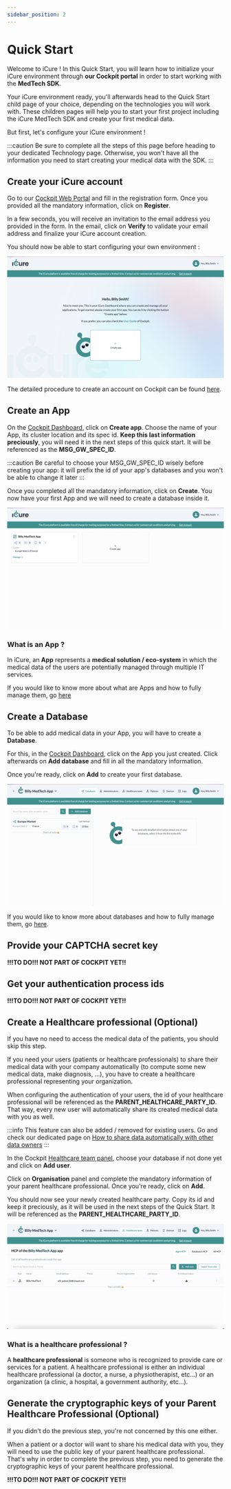 ```yaml
---
sidebar_position: 2
---
```

# Quick Start

Welcome to iCure ! In this Quick Start, you will learn how to initialize your iCure environment through **our Cockpit portal** in order to start working with the **MedTech SDK**. 

Your iCure environment ready, you'll afterwards head to the Quick Start child page of your choice, depending on the technologies you will work with. These children pages will help you to start your first project including the iCure MedTech SDK and create your first medical data. 

But first, let's configure your iCure environment ! 

:::caution
Be sure to complete all the steps of this page before heading to your dedicated Technology page. Otherwise, you won't have all the information you need to start creating your medical data with the SDK. 
:::

## Create your iCure account 
Go to our [Cockpit Web Portal](https://cockpit.icure.cloud) and fill in the registration form. 
Once you provided all the mandatory information, click on **Register**. 

In a few seconds, you will receive an invitation to the email address you provided in the form. In the email, click on **Verify** to validate your email address and finalize your iCure account creation.

You should now be able to start configuring your own environment : 

![Registration Completed](./img/registration_complete.png)

The detailed procedure to create an account on Cockpit can be found [here](../../cockpit/how-to/how-to-create-your-account.md). 

## Create an App
On the [Cockpit Dashboard](https://cockpit.icure.cloud/dashboard), click on **Create app**. 
Choose the name of your App, its cluster location and its spec id. **Keep this last information preciously**, you will need it in the next steps of this quick start. It will be referenced as the **MSG_GW_SPEC_ID**. 

:::caution
Be careful to choose your MSG_GW_SPEC_ID wisely before creating your app: it will prefix the id of your app's databases and you won't be able to change it later
:::

Once you completed all the mandatory information, click on **Create**. You now have your first App and we will need to create a database inside it.

![App created](./img/first_app_created.png)

### What is an App ? 
In iCure, an **App** represents a **medical solution / eco-system** in which the medical data of the users are potentially managed through multiple IT services. 

If you would like to know more about what are Apps and how to fully manage them, go [here](../../cockpit/how-to/how-to-manage-apps.md)


## Create a Database
To be able to add medical data in your App, you will have to create a **Database**. 

For this, in the [Cockpit Dashboard](https://cockpit.icure.cloud/dashboard), click on the App you just created. Click afterwards on **Add database** and fill in all the mandatory information. 

Once you're ready, click on **Add** to create your first database. 

![Database created](./img/first_database_created.png)

If you would like to know more about databases and how to fully manage them, go [here](../../cockpit/how-to/how-to-manage-databases.md).

## Provide your CAPTCHA secret key
**!!!TO DO!!! NOT PART OF COCKPIT YET!!**

## Get your authentication process ids
**!!!TO DO!!! NOT PART OF COCKPIT YET!!**

## Create a Healthcare professional (Optional)
If you have no need to access the medical data of the patients, you should skip this step. 

If you need your users (patients or healthcare professionals) to share their medical data with your company automatically (to compute some new medical data, make diagnosis, ...), you have to create a healthcare professional representing your organization. 

When configuring the authentication of your users, the id of your healthcare professional will be referenced as the **PARENT_HEALTHCARE_PARTY_ID**. That way, every new user will automatically share its created medical data with  you as well. 

:::info
This feature can also be added / removed for existing users. Go and check our dedicated page on [How to share data automatically with other data owners](../how-to/how-to-share-data-automatically.md)
:::

In the Cockpit [Healthcare team panel](https://cockpit.icure.cloud/users), choose your database if not done yet and click on **Add user**. 

Click on **Organisation** panel and complete the mandatory information of your parent healthcare professional. 
Once you're ready, click on **Add**. 

You should now see your newly created healthcare party. Copy its id and keep it preciously, as it will be used in the next steps of the Quick Start. It will be referenced as the **PARENT_HEALTHCARE_PARTY_ID**.

![Parent HCP created](./img/parent_hcp_created.png)


### What is a healthcare professional ? 

A **healthcare professional** is someone who is recognized to provide care or services for a patient. A healthcare professional is either an individual healthcare professional (a doctor, a nurse, a physiotherapist, etc…) or an organization (a clinic, a hospital, a government authority, etc…).

## Generate the cryptographic keys of your Parent Healthcare Professional (Optional)
If you didn't do the previous step, you're not concerned by this one either. 

When a patient or a doctor will want to share his medical data with you, they will need to use the public key of your parent healthcare professional. That's why in order to complete the previous step, you need to generate the cryptographic keys of your parent healthcare professional. 

**!!!TO DO!!! NOT PART OF COCKPIT YET!!**